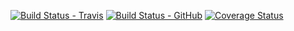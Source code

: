 [![Build Status - Travis](https://travis-ci.org/skieninger/Stochastic_Dynamics.svg?branch=master)](https://travis-ci.org/4OH4/pytesting)
[![Build Status - GitHub](https://github.com/skieninger/Stochastic_Dynamics/workflows/Pytest/badge.svg)](https://github.com/skieninger/Stochastic_Dynamics/workflows/Pytest/badge.svg?query=workflow%3Apytesting)
[![Coverage Status](https://coveralls.io/repos/github/skieninger/Stochastic_Dynamics/Pytest/badge.svg?branch=master)](https://coveralls.io/github/skieninger/Stochastic_Dynamics?branch=master)
